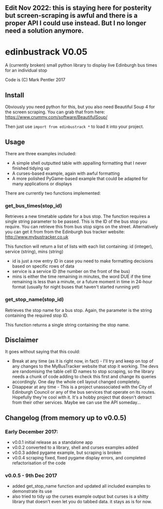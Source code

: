 ## Edit Nov 2022: this is staying here for posterity but screen-scraping is awful and there is a proper API I could use instead. But I no longer need a solution anymore.

# edinbustrack V0.05
A (currently broken) small python library to display live Edinburgh bus times for an individual stop

Code is (C) Mark Pentler 2017

## Install

Obviously you need python for this, but you also need Beautiful Soup 4 for the screen scraping. You can grab that from here:
https://www.crummy.com/software/BeautifulSoup/

Then just use `import from edinbustrack *` to load it into your project.

## Usage

There are three examples included:
* A simple shell outputted table with appalling formatting that I never finished tidying up
* A curses-based example, again with awful formatting
* A more polished PyGame-based example that could be adapted for many applications or displays

There are currently two functions implemented: 
### get_bus_times(stop_id)

Retrieves a new timetable update for a bus stop. The function requires a single string parameter to be passed. This is the ID of the bus stop you require. You can retrieve this from bus stop signs on the street. Alternatively you can get it from from the Edinburgh bus tracker website:
http://www.mybustracker.co.uk

This function will return a list of lists with each list containing: id (integer), service (string), mins (string)
* id is just a row entry ID in case you need to make formatting decisions based on specific rows of data
* service is a service ID (the number on the front of the bus)
* mins is either the time remaining in minutes, the word DUE if the time remaining is less than a minute, or a future moment in time in 24-hour format (usually for night buses that haven't started running yet)

### get_stop_name(stop_id)

Retrieves the stop name for a bus stop. Again, the parameter is the string containing the required stop ID.

This function returns a single string containing the stop name.

## Disclaimer

It goes without saying that this could:

* Break at any time (as it is right now, in fact) - I'll try and keep on top of any changes to the MyBusTracker website that stop it working. The devs are randomising the table cell ID names to stop scraping, so the library needs a chunk of code adding to check this first and change its queries accordingly. One day the whole cell layout changed completely.
* Disappear at any time - This is a project unassociated with the City of Edinburgh Council or any of the bus services that operate on its routes. Hopefully they're cool with it. It's a hobby project that doesn't detract from their other services. Maybe we can use the API someday...

## Changelog (from memory up to v0.0.5)

### Early December 2017:
- v0.0.1 initial release as a standalone app
- v0.0.2 converted to a library, shell and curses examples added
- v0.0.3 added pygame example, but scraping is broken
- v0.0.4 scraping fixed, fixed pygame display errors, and completed refactorisation of the code

### v0.0.5 - 9th Dec 2017
- added get_stop_name function and updated all included examples to demonstrate its use
- also tried to tidy up the curses example output but curses is a shitty library that doesn't even let you do tabbed data. it stays as is for now.
